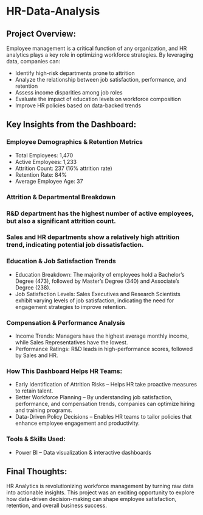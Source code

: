 # HR-Data-Analysis

## Project Overview:

Employee management is a critical function of any organization, and HR analytics plays a key role in optimizing workforce strategies. By leveraging data, companies can:
- Identify high-risk departments prone to attrition
- Analyze the relationship between job satisfaction, performance, and retention
- Assess income disparities among job roles
- Evaluate the impact of education levels on workforce composition
- Improve HR policies based on data-backed trends

## Key Insights from the Dashboard:

### Employee Demographics & Retention Metrics
- Total Employees: 1,470
- Active Employees: 1,233
- Attrition Count: 237 (16% attrition rate)
- Retention Rate: 84%
- Average Employee Age: 37

### Attrition & Departmental Breakdown
### R&D department has the highest number of active employees, but also a significant attrition count.
### Sales and HR departments show a relatively high attrition trend, indicating potential job dissatisfaction.

### Education & Job Satisfaction Trends
- Education Breakdown: The majority of employees hold a Bachelor’s Degree (473), followed by Master’s Degree (340) and Associate’s Degree (238).
- Job Satisfaction Levels: Sales Executives and Research Scientists exhibit varying levels of job satisfaction, indicating the need for engagement strategies to improve retention.

### Compensation & Performance Analysis
- Income Trends: Managers have the highest average monthly income, while Sales Representatives have the lowest.
- Performance Ratings: R&D leads in high-performance scores, followed by Sales and HR.

### How This Dashboard Helps HR Teams:
- Early Identification of Attrition Risks – Helps HR take proactive measures to retain talent.
-  Better Workforce Planning – By understanding job satisfaction, performance, and compensation trends, companies can optimize hiring and training programs.
-  Data-Driven Policy Decisions – Enables HR teams to tailor policies that enhance employee engagement and productivity.

### Tools & Skills Used:
- Power BI – Data visualization & interactive dashboards

 ## Final Thoughts:
 HR Analytics is revolutionizing workforce management by turning raw data into actionable insights. This project was an exciting opportunity to explore how data-driven decision-making can shape employee satisfaction, retention, and overall business success.


